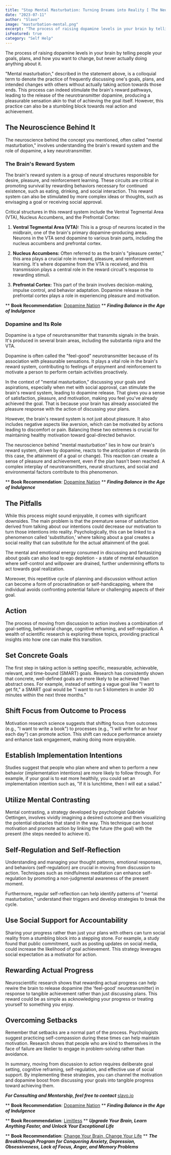 ```yaml
---
title: "Stop Mental Masturbation: Turning Dreams into Reality [ The Neuroscience of Action ]"
date: "2023-07-11"
author: "Slavo"
image: "masturbation-mental.png"
excerpt: "The process of raising dopamine levels in your brain by telling people your goals, plans, and how you want to change, but never actually doing anything about it."
isFeatured: true
category: "Self Help"
---
```


The process of raising dopamine levels in your brain by telling people your goals, plans, and how you want to change, but never actually doing anything about it.

"Mental masturbation," described in the statement above, is a colloquial term to denote the practice of frequently discussing one's goals, plans, and intended changes with others without actually taking action towards those ends. This process can indeed stimulate the brain's reward pathways, leading to the release of the neurotransmitter dopamine, producing a pleasurable sensation akin to that of achieving the goal itself. However, this practice can also be a stumbling block towards real action and achievement.

## The Neuroscience Behind It

The neuroscience behind the concept you mentioned, often called "mental masturbation," involves understanding the brain's reward system and the role of dopamine, a key neurotransmitter.

### The Brain's Reward System

The brain's reward system is a group of neural structures responsible for desire, pleasure, and reinforcement learning. These circuits are critical in promoting survival by rewarding behaviors necessary for continued existence, such as eating, drinking, and social interaction. This reward system can also be stimulated by more complex ideas or thoughts, such as envisaging a goal or receiving social approval.

Critical structures in this reward system include the Ventral Tegmental Area (VTA), Nucleus Accumbens, and the Prefrontal Cortex:

1. **Ventral Tegmental Area (VTA):** This is a group of neurons located in the midbrain, one of the brain's primary dopamine-producing areas. Neurons in the VTA send dopamine to various brain parts, including the nucleus accumbens and prefrontal cortex.

2. **Nucleus Accumbens:** Often referred to as the brain's "pleasure center," this area plays a crucial role in reward, pleasure, and reinforcement learning. It's where dopamine from the VTA is received, and this transmission plays a central role in the reward circuit's response to rewarding stimuli.

3. **Prefrontal Cortex:** This part of the brain involves decision-making, impulse control, and behavior adaptation. Dopamine release in the prefrontal cortex plays a role in experiencing pleasure and motivation.

\*\* **Book Recommendation**: [Dopamine Nation](https://amzn.to/3JM0AhF)
\*\* **_Finding Balance in the Age of Indulgence_**

### Dopamine and Its Role

Dopamine is a type of neurotransmitter that transmits signals in the brain. It's produced in several brain areas, including the substantia nigra and the VTA.

Dopamine is often called the "feel-good" neurotransmitter because of its association with pleasurable sensations. It plays a vital role in the brain's reward system, contributing to feelings of enjoyment and reinforcement to motivate a person to perform certain activities proactively.

In the context of "mental masturbation," discussing your goals and aspirations, especially when met with social approval, can stimulate the brain's reward system, leading to dopamine release. That gives you a sense of satisfaction, pleasure, and motivation, making you feel you've already achieved the goal. That is because your brain has already associated the pleasure response with the action of discussing your plans.

However, the brain's reward system is not just about pleasure. It also includes negative aspects like aversion, which can be motivated by actions leading to discomfort or pain. Balancing these two extremes is crucial for maintaining healthy motivation toward goal-directed behavior.

The neuroscience behind "mental masturbation" lies in how our brain's reward system, driven by dopamine, reacts to the anticipation of rewards (in this case, the attainment of a goal or change). This reaction can create a sense of pleasure and achievement, even if the plan hasn't been reached. A complex interplay of neurotransmitters, neural structures, and social and environmental factors contribute to this phenomenon.

\*\* **Book Recommendation**: [Dopamine Nation](https://amzn.to/3JM0AhF)
\*\* **_Finding Balance in the Age of Indulgence_**

## The Pitfalls

While this process might sound enjoyable, it comes with significant downsides. The main problem is that the premature sense of satisfaction derived from talking about our intentions could decrease our motivation to turn those intentions into reality. Psychologically, this can be linked to a phenomenon called 'substitution,' where talking about a goal creates a social reality that can substitute for the actual attainment of the goal.

The mental and emotional energy consumed in discussing and fantasizing about goals can also lead to ego depletion - a state of mental exhaustion where self-control and willpower are drained, further undermining efforts to act towards goal realization.

Moreover, this repetitive cycle of planning and discussion without action can become a form of procrastination or self-handicapping, where the individual avoids confronting potential failure or challenging aspects of their goal.

## Action

The process of moving from discussion to action involves a combination of goal-setting, behavioral change, cognitive reframing, and self-regulation. A wealth of scientific research is exploring these topics, providing practical insights into how one can make this transition.

## Set Concrete Goals

The first step in taking action is setting specific, measurable, achievable, relevant, and time-bound (SMART) goals. Research has consistently shown that concrete, well-defined goals are more likely to be achieved than abstract ones. For example, instead of setting a vague goal like "I want to get fit," a SMART goal would be "I want to run 5 kilometers in under 30 minutes within the next three months."

## Shift Focus from Outcome to Process

Motivation research science suggests that shifting focus from outcomes (e.g., "I want to write a book") to processes (e.g., "I will write for an hour each day") can promote action. This shift can reduce performance anxiety and enhance task engagement, making doing more enjoyable.

## Establish Implementation Intentions

Studies suggest that people who plan where and when to perform a new behavior (implementation intentions) are more likely to follow through. For example, if your goal is to eat more healthily, you could set an implementation intention such as, "If it is lunchtime, then I will eat a salad."

## Utilize Mental Contrasting

Mental contrasting, a strategy developed by psychologist Gabriele Oettingen, involves vividly imagining a desired outcome and then visualizing the potential obstacles that stand in the way. This technique can boost motivation and promote action by linking the future (the goal) with the present (the steps needed to achieve it).

## Self-Regulation and Self-Reflection

Understanding and managing your thought patterns, emotional responses, and behaviors (self-regulation) are crucial in moving from discussion to action. Techniques such as mindfulness meditation can enhance self-regulation by promoting a non-judgmental awareness of the present moment.

Furthermore, regular self-reflection can help identify patterns of "mental masturbation," understand their triggers and develop strategies to break the cycle.

## Use Social Support for Accountability

Sharing your progress rather than just your plans with others can turn social reality from a stumbling block into a stepping stone. For example, a study found that public commitment, such as posting updates on social media, could increase the likelihood of goal achievement. This strategy leverages social expectation as a motivator for action.

## Rewarding Actual Progress

Neuroscientific research shows that rewarding actual progress can help rewire the brain to release dopamine (the 'feel-good' neurotransmitter) in response to tangible achievement rather than just discussing plans. This reward could be as simple as acknowledging your progress or treating yourself to something you enjoy.

## Overcoming Setbacks

Remember that setbacks are a normal part of the process. Psychologists suggest practicing self-compassion during these times can help maintain motivation. Research shows that people who are kind to themselves in the face of failure are likelier to engage in problem-solving rather than avoidance.

In summary, moving from discussion to action requires deliberate goal setting, cognitive reframing, self-regulation, and effective use of social support. By implementing these strategies, you can channel the motivation and dopamine boost from discussing your goals into tangible progress toward achieving them.

**_For Consulting and Mentorship, feel free to contact_** [slavo.io](/contact)

\*\* **Book Recommendation**: [Dopamine Nation](https://amzn.to/3JM0AhF)
\*\* **_Finding Balance in the Age of Indulgence_**

\*\* **Book Recommendation**: [Limitless](https://amzn.to/44q7u3U)
\*\* **_Upgrade Your Brain, Learn Anything Faster, and Unlock Your Exceptional Life_**

\*\* **Book Recommendation**: [Change Your Brain, Change Your Life](https://amzn.to/44rO5ja)
\*\* **_The Breakthrough Program for Conquering Anxiety, Depression, Obsessiveness, Lack of Focus, Anger, and Memory Problems_**
